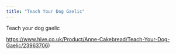 ```yaml
---
title: "Teach Your Dog Gaelic"
---
```

Teach your dog gaelic

https://www.hive.co.uk/Product/Anne-Cakebread/Teach-Your-Dog-Gaelic/23963706)


